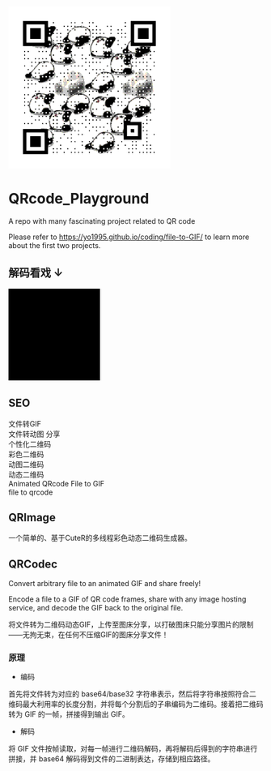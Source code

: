 ![自引](/out.gif)

# QRcode_Playground

A repo with many fascinating project related to QR code

Please refer to https://yo1995.github.io/coding/file-to-GIF/ to learn more about the first two projects.

## 解码看戏 ↓ 

![谢谢老板.pdf](/readme_PDF_base32.gif)

## SEO

文件转GIF  
文件转动图 分享  
个性化二维码  
彩色二维码  
动图二维码  
动态二维码  
Animated QRcode
File to GIF  
file to qrcode

## QRImage

一个简单的、基于CuteR的多线程彩色动态二维码生成器。

## QRCodec

Convert arbitrary file to an animated GIF and share freely!

Encode a file to a GIF of QR code frames, share with any image hosting service, and decode the GIF back to the original file.

将文件转为二维码动态GIF，上传至图床分享，以打破图床只能分享图片的限制——无拘无束，在任何不压缩GIF的图床分享文件！

### 原理

- 编码

首先将文件转为对应的 base64/base32 字符串表示，然后将字符串按照符合二维码最大利用率的长度分割，并将每个分割后的子串编码为二维码。接着把二维码转为 GIF 的一帧，拼接得到输出 GIF。

- 解码

将 GIF 文件按帧读取，对每一帧进行二维码解码，再将解码后得到的字符串进行拼接，并 base64 解码得到文件的二进制表达，存储到相应路径。
